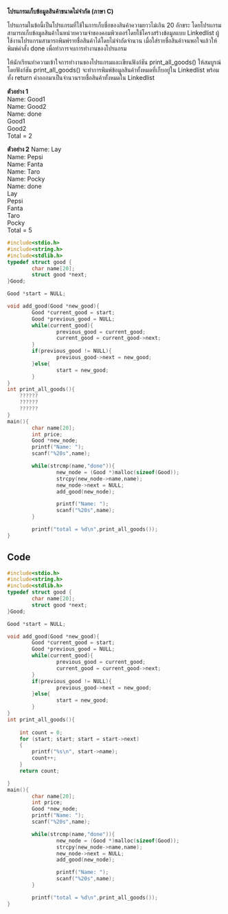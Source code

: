 **โปรแกรมเก็บข้อมูลสินค้าขนาดไม่จำกัด (ภาษา C)**

โปรแกรมในข้อนี้เป็นโปรแกรมที่ใช้ในการเก็บชื่อของสินค้าความยาวไม่เกิน 20 อักขระ โดยโปรแกรมสามารถเก็บข้อมูลสินค้าในหน่วยความจำของคอมพิวเตอร์โดยใช้โครงสร้างข้อมูลแบบ Linkedlist ผู้ใช้งานโปรแกรมสามารถพิมพ์รายชื่อสินค้าได้โดยไม่จำกัดจำนวน เมื่อใส่รายชื่อสินค้าจนพอใจแล้วให้พิมพ์คำสั่ง done เพื่อทำการจบการทำงานของโปรแกรม

ให้นักเรียนทำความเข้าใจการทำงานของโปรแกรมและเขียนฟังก์ชัน print_all_goods() ให้สมบูรณ์ โดยฟังก์ชัน print_all_goods() จะทำการพิมพ์ข้อมูลสินค้าทั้งหมดที่เก็บอยู่ใน Linkedlist พร้อมทั้ง return ค่าออกมาเป็นจำนวนรายชื่อสินค้าทั้งหมดใน Linkedlist

**ตัวอย่าง 1**  
Name: Good1  
Name: Good2  
Name: done  
Good1  
Good2  
Total = 2  

**ตัวอย่าง 2**
Name: Lay  
Name: Pepsi  
Name: Fanta  
Name: Taro  
Name: Pocky  
Name: done  
Lay  
Pepsi  
Fanta  
Taro  
Pocky  
Total = 5  

```cpp
#include<stdio.h>
#include<string.h>
#include<stdlib.h>
typedef struct good {
        char name[20];
        struct good *next;
}Good;

Good *start = NULL;

void add_good(Good *new_good){
        Good *current_good = start;
        Good *previous_good = NULL;
        while(current_good){
                previous_good = current_good;
                current_good = current_good->next;
        }
        if(previous_good != NULL){
                previous_good->next = new_good;
        }else{
                start = new_good;
        }
}
int print_all_goods(){
    ??????
    ??????
    ??????
}
main(){
        char name[20];
        int price;
        Good *new_node;
        printf("Name: ");
        scanf("%20s",name);

        while(strcmp(name,"done")){
                new_node = (Good *)malloc(sizeof(Good));
                strcpy(new_node->name,name);
                new_node->next = NULL;
                add_good(new_node);

                printf("Name: ");
                scanf("%20s",name);
        }

        printf("total = %d\n",print_all_goods());
}
```
## Code
```cpp
#include<stdio.h>
#include<string.h>
#include<stdlib.h>
typedef struct good {
        char name[20];
        struct good *next;
}Good;

Good *start = NULL;

void add_good(Good *new_good){
        Good *current_good = start;
        Good *previous_good = NULL;
        while(current_good){
                previous_good = current_good;
                current_good = current_good->next;
        }
        if(previous_good != NULL){
                previous_good->next = new_good;
        }else{
                start = new_good;
        }
}
int print_all_goods(){
        
    int count = 0;
    for (start; start; start = start->next)
    {
        printf("%s\n", start->name);
        count++;
    }
    return count;

}
main(){
        char name[20];
        int price;
        Good *new_node;
        printf("Name: ");
        scanf("%20s",name);

        while(strcmp(name,"done")){
                new_node = (Good *)malloc(sizeof(Good));
                strcpy(new_node->name,name);
                new_node->next = NULL;
                add_good(new_node);

                printf("Name: ");
                scanf("%20s",name);
        }

        printf("total = %d\n",print_all_goods());
}
```